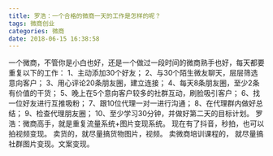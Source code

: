 ```yaml
---
title: 罗浩：一个合格的微商一天的工作是怎样的呢？
tags: 微商创业
categories: 微商
date: 2018-06-15 16:38:58
---
```


一个微商，不管你是小白也好，还是一个做过一段时间的微商熟手也好，每天都要重复以下的工作：
1、主动添加30个好友；
2、与30个陌生微友聊天，层层筛选意向客户；
3、用心评论20条朋友圈，建立连接；
4、每天8条朋友圈，至少2条有价值的干货；
5、晚上在5个意向客户较多的社群互动，刷脸吸引客户；
6、找一位好友进行互推吸粉；
7、跟10位代理一对一进行沟通；
8、在代理群内做好总结；
9、检查代理朋友圈；
10、至少学习30分钟，并做好第二天的目标计划。
罗浩：微商高手，就是重复流量系统+图片变现系统。
现在有了抖音，秒拍，也可以拍视频变现。
卖货的，就尽量搞货物图片，视频。
卖微商培训课程的，
就尽量搞社群图片变现。文案变现。